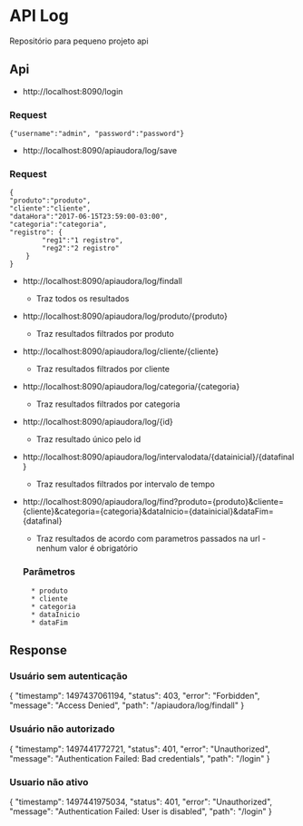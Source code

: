 # API Log
Repositório para pequeno projeto api


## Api

* http://localhost:8090/login

### Request
	{"username":"admin", "password":"password"}

* http://localhost:8090/apiaudora/log/save
### Request
	{
	"produto":"produto",
	"cliente":"cliente",
	"dataHora":"2017-06-15T23:59:00-03:00",
	"categoria":"categoria",
	"registro": {
			"reg1":"1 registro",
			"reg2":"2 registro"
		}
	}

* http://localhost:8090/apiaudora/log/findall
	* Traz todos os resultados

* http://localhost:8090/apiaudora/log/produto/{produto}
	* Traz resultados filtrados por produto
	
* http://localhost:8090/apiaudora/log/cliente/{cliente}
	* Traz resultados filtrados por cliente
	
* http://localhost:8090/apiaudora/log/categoria/{categoria}
	* Traz resultados filtrados por categoria
	
* http://localhost:8090/apiaudora/log/{id}
	* Traz resultado único pelo id

* http://localhost:8090/apiaudora/log/intervalodata/{datainicial}/{datafinal}
	* Traz resultados filtrados por intervalo de tempo

* http://localhost:8090/apiaudora/log/find?produto={produto}&cliente={cliente}&categoria={categoria}&dataInicio={datainicial}&dataFim={datafinal}
	* Traz resultados de acordo com parametros passados na url - nenhum valor é obrigatório
	
	### Parâmetros
		* produto 
		* cliente 
		* categoria 
		* dataInicio 
		* dataFim 

## Response
### Usuário sem autenticação
{
    "timestamp": 1497437061194,
    "status": 403,
    "error": "Forbidden",
    "message": "Access Denied",
    "path": "/apiaudora/log/findall"
}

### Usuário não autorizado
{
    "timestamp": 1497441772721,
    "status": 401,
    "error": "Unauthorized",
    "message": "Authentication Failed: Bad credentials",
    "path": "/login"
}

### Usuario não ativo
{
    "timestamp": 1497441975034,
    "status": 401,
    "error": "Unauthorized",
    "message": "Authentication Failed: User is disabled",
    "path": "/login"
}
